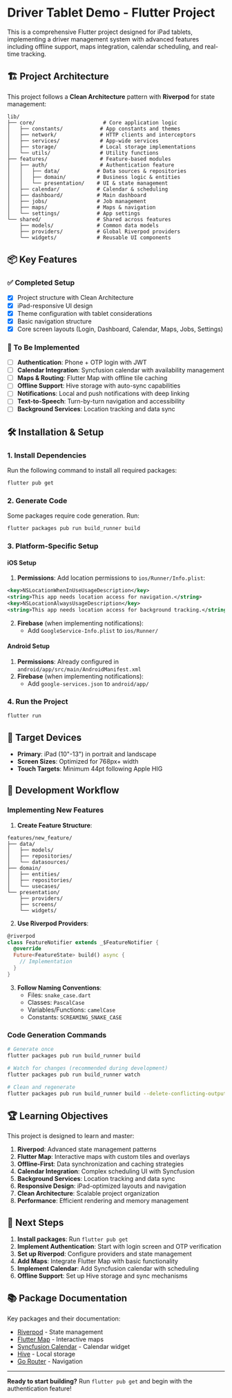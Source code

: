 # Driver Tablet Demo - Flutter Project

This is a comprehensive Flutter project designed for iPad tablets, implementing a driver management system with advanced features including offline support, maps integration, calendar scheduling, and real-time tracking.

## 🏗️ Project Architecture

This project follows a **Clean Architecture** pattern with **Riverpod** for state management:

```
lib/
├── core/                      # Core application logic
│   ├── constants/            # App constants and themes
│   ├── network/              # HTTP clients and interceptors  
│   ├── services/             # App-wide services
│   ├── storage/              # Local storage implementations
│   └── utils/                # Utility functions
├── features/                 # Feature-based modules
│   ├── auth/                 # Authentication feature
│   │   ├── data/            # Data sources & repositories
│   │   ├── domain/          # Business logic & entities
│   │   └── presentation/    # UI & state management
│   ├── calendar/            # Calendar & scheduling
│   ├── dashboard/           # Main dashboard
│   ├── jobs/                # Job management
│   ├── maps/                # Maps & navigation
│   └── settings/            # App settings
└── shared/                  # Shared across features
    ├── models/              # Common data models
    ├── providers/           # Global Riverpod providers
    └── widgets/             # Reusable UI components
```

## 📦 Key Features

### ✅ Completed Setup
- [x] Project structure with Clean Architecture
- [x] iPad-responsive UI design  
- [x] Theme configuration with tablet considerations
- [x] Basic navigation structure
- [x] Core screen layouts (Login, Dashboard, Calendar, Maps, Jobs, Settings)

### 🚧 To Be Implemented
- [ ] **Authentication**: Phone + OTP login with JWT
- [ ] **Calendar Integration**: Syncfusion calendar with availability management  
- [ ] **Maps & Routing**: Flutter Map with offline tile caching
- [ ] **Offline Support**: Hive storage with auto-sync capabilities
- [ ] **Notifications**: Local and push notifications with deep linking
- [ ] **Text-to-Speech**: Turn-by-turn navigation and accessibility
- [ ] **Background Services**: Location tracking and data sync

## 🛠️ Installation & Setup

### 1. Install Dependencies

Run the following command to install all required packages:

```bash
flutter pub get
```

### 2. Generate Code

Some packages require code generation. Run:

```bash
flutter packages pub run build_runner build
```

### 3. Platform-Specific Setup

#### iOS Setup
1. **Permissions**: Add location permissions to `ios/Runner/Info.plist`:
```xml
<key>NSLocationWhenInUseUsageDescription</key>
<string>This app needs location access for navigation.</string>
<key>NSLocationAlwaysUsageDescription</key>
<string>This app needs location access for background tracking.</string>
```

2. **Firebase** (when implementing notifications):
   - Add `GoogleService-Info.plist` to `ios/Runner/`

#### Android Setup
1. **Permissions**: Already configured in `android/app/src/main/AndroidManifest.xml`
2. **Firebase** (when implementing notifications):
   - Add `google-services.json` to `android/app/`

### 4. Run the Project

```bash
flutter run
```

## 📱 Target Devices

- **Primary**: iPad (10"-13") in portrait and landscape
- **Screen Sizes**: Optimized for 768px+ width
- **Touch Targets**: Minimum 44pt following Apple HIG

## 🔧 Development Workflow

### Implementing New Features

1. **Create Feature Structure**:
```
features/new_feature/
├── data/
│   ├── models/
│   ├── repositories/
│   └── datasources/
├── domain/
│   ├── entities/
│   ├── repositories/
│   └── usecases/
└── presentation/
    ├── providers/
    ├── screens/
    └── widgets/
```

2. **Use Riverpod Providers**:
```dart
@riverpod
class FeatureNotifier extends _$FeatureNotifier {
  @override
  Future<FeatureState> build() async {
    // Implementation
  }
}
```

3. **Follow Naming Conventions**:
   - Files: `snake_case.dart`
   - Classes: `PascalCase`
   - Variables/Functions: `camelCase`
   - Constants: `SCREAMING_SNAKE_CASE`

### Code Generation Commands

```bash
# Generate once
flutter packages pub run build_runner build

# Watch for changes (recommended during development)
flutter packages pub run build_runner watch

# Clean and regenerate
flutter packages pub run build_runner build --delete-conflicting-outputs
```

## 🏆 Learning Objectives

This project is designed to learn and master:

1. **Riverpod**: Advanced state management patterns
2. **Flutter Map**: Interactive maps with custom tiles and overlays
3. **Offline-First**: Data synchronization and caching strategies  
4. **Calendar Integration**: Complex scheduling UI with Syncfusion
5. **Background Services**: Location tracking and data sync
6. **Responsive Design**: iPad-optimized layouts and navigation
7. **Clean Architecture**: Scalable project organization
8. **Performance**: Efficient rendering and memory management

## 🚀 Next Steps

1. **Install packages**: Run `flutter pub get`
2. **Implement Authentication**: Start with login screen and OTP verification
3. **Set up Riverpod**: Configure providers and state management
4. **Add Maps**: Integrate Flutter Map with basic functionality
5. **Implement Calendar**: Add Syncfusion calendar with scheduling
6. **Offline Support**: Set up Hive storage and sync mechanisms

## 📚 Package Documentation

Key packages and their documentation:
- [Riverpod](https://riverpod.dev/) - State management
- [Flutter Map](https://docs.fleaflet.dev/) - Interactive maps
- [Syncfusion Calendar](https://help.syncfusion.com/flutter/calendar/overview) - Calendar widget
- [Hive](https://docs.hivedb.dev/) - Local storage
- [Go Router](https://pub.dev/packages/go_router) - Navigation

---

**Ready to start building?** Run `flutter pub get` and begin with the authentication feature!
